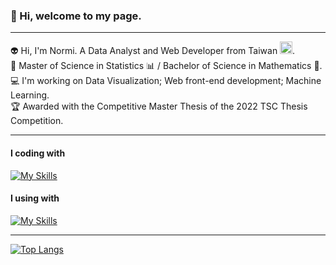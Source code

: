 ### :wave: Hi, welcome to my page.
<!--### 嗨 :wave:，歡迎來到我的 GitHub。-->
---
:alien: Hi, I'm  Normi. A Data Analyst and Web Developer from Taiwan <img src="https://hatscripts.github.io/circle-flags/flags/tw.svg" width="20">.\
:book: Master of Science in Statistics :bar_chart: / Bachelor of Science in Mathematics :triangular_ruler:.\
:computer: I'm working on Data Visualization; Web front-end development; Machine Learning.\
:trophy: Awarded with the Competitive Master Thesis of the 2022 TSC Thesis Competition.

---
#### I coding with
[![My Skills](https://skillicons.dev/icons?i=py,r,tensorflow,mysql,matlab,md,js,html,css,flask,c,cpp,git&perline=8)](https://skillicons.dev)

#### I using with
[![My Skills](https://skillicons.dev/icons?i=vscode,github,discord,figma)](https://skillicons.dev)

---
[![Top Langs](https://github-readme-stats.vercel.app/api/top-langs/?username=Normi-CYH)](https://github.com/anuraghazra/github-readme-stats)


<!--
**Normi-CYH/Normi-CYH** is a ✨ _special_ ✨ repository because its `README.md` (this file) appears on your GitHub profile.

Here are some ideas to get you started:

- 🔭 I’m currently working on ...
- 🌱 I’m currently learning ...
- 👯 I’m looking to collaborate on ...
- 🤔 I’m looking for help with ...
- 💬 Ask me about ...
- 📫 How to reach me: ...
- 😄 Pronouns: ...
- ⚡ Fun fact: ...
-->
